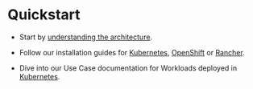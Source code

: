 # Quickstart

* Start by [understanding the architecture](../concepts/components).

* Follow our installation guides for
  [Kubernetes](../install/kubernetes.md),
  [OpenShift](../install/openshift.md) or 
  [Rancher](../install/rancher.md).

* Dive into our Use Case documentation for Workloads deployed in
  [Kubernetes](../usecases/_index.md).
